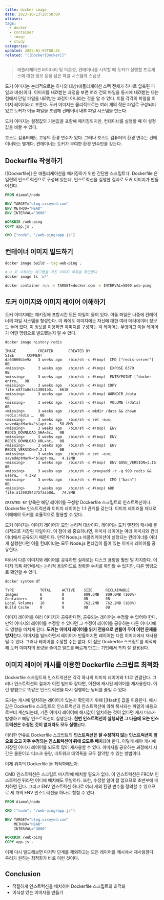 ```yaml
---
title: docker image
date: 2023-10-13T20:58:00
aliases: 
tags:
  - docker
  - container
  - image
  - study
categories: 
updated: 2025-01-07T00:35
related: "[[Docker|Docker]]"
---
```


> 애플리케이션 바이너리 및 의존성, 컨테이너를 시작할 때 도커가 실행할 프로세스에 대한 정보 등을 담은 파일 시스템의 스냅샷

도커 이미지는 논리적으로는 하나의 대상(애플리케이션 스택 전체가 하나로 압축된 파일과 비슷)이다. 이미지를 내려받는 과정을 보면 여러 건의 파일을 동시에 내려받는 다는 점에서 단일 파일을 내려받는 과정이 아니라는 것을 알 수 있다. 이들 각각의 파일을 이미지 레이어라고 부른다. 도커 이미지는 물리적으로는 여러 개의 작은 파일로 구성되어 있고 도커가 이들 파일을 조립해 컨테이너 내부 파일 시스템을 만든다.

도커 이미지는 설정값의 기본값을 포함해 패키징되지만, 컨테이너를 실행할 때 이 설정값을 바꿀 수 있다.

호스트 컴퓨터에도 고유의 환경 변수가 있다. 그러나 호스트 컴퓨터의 환경 변수는 컨테이너와는 별개다. 컨테이너는 도커가 부여한 환경 변수만을 갖는다.

## Dockerfile 작성하기

[[Dockerfile]] 은 애플리케이션을 패키징하기 위한 간단한 스크립트다. Dockerfile 은 일련의 인스트럭션으로 구성돼 있는데, 인스트럭션을 실행한 결과로 도커 이미지가 만들어진다.

```dockerfile
FROM diamol/node

ENV TARGET="blog.sixeyed.com"
ENV METHOD="HEAD"
ENV INTERVAL="3000"

WORKDIR /web-ping
COPY app.js .

CMD ["node", "/web-ping/app.js"]
```

## 컨테이너 이미지 빌드하기

```bash
docker image build --tag web-ping .
```

```bash
# w 로 시작하는 태그명을 가진 이미지 목록을 확인한다
docker image ls 'w*'
```

```bash
docker container run -e TARGET=docker.com -e INTERVAL=5000 web-ping
```

## 도커 이미지와 이미지 레이어 이해하기

도커 이미지에는 패키징에 포함시킨 모든 파일이 들어 있다. 이들 파일은 나중에 컨테이너의 파일 시스템을 형성한다. 이 외에도 이미지에는 자신에 대한 여러 메타데이터 정보도 들어 있다. 이 정보를 이용하면 이미지를 구성하는 각 레이어는 무엇이고 이들 레이어가 어떤 명령으로 빌드됐는지 알 수 있다.

```bash
docker image history redis
```

```
IMAGE          CREATED       CREATED BY                                      SIZE      COMMENT
da63666bbe9a   3 weeks ago   /bin/sh -c #(nop)  CMD ["redis-server"]         0B
<missing>      3 weeks ago   /bin/sh -c #(nop)  EXPOSE 6379                  0B
<missing>      3 weeks ago   /bin/sh -c #(nop)  ENTRYPOINT ["docker-entry…   0B
<missing>      3 weeks ago   /bin/sh -c #(nop) COPY file:e873a0e3c13001b5…   661B
<missing>      3 weeks ago   /bin/sh -c #(nop) WORKDIR /data                 0B
<missing>      3 weeks ago   /bin/sh -c #(nop)  VOLUME [/data]               0B
<missing>      3 weeks ago   /bin/sh -c mkdir /data && chown redis:redis …   0B
<missing>      3 weeks ago   /bin/sh -c set -eux;   savedAptMark="$(apt-m…   58.8MB
<missing>      3 weeks ago   /bin/sh -c #(nop)  ENV REDIS_DOWNLOAD_SHA=5c…   0B
<missing>      3 weeks ago   /bin/sh -c #(nop)  ENV REDIS_DOWNLOAD_URL=ht…   0B
<missing>      3 weeks ago   /bin/sh -c #(nop)  ENV REDIS_VERSION=7.2.1      0B
<missing>      3 weeks ago   /bin/sh -c set -eux;  savedAptMark="$(apt-ma…   4.12MB
<missing>      3 weeks ago   /bin/sh -c #(nop)  ENV GOSU_VERSION=1.16        0B
<missing>      3 weeks ago   /bin/sh -c groupadd -r -g 999 redis && usera…   4.3kB
<missing>      3 weeks ago   /bin/sh -c #(nop)  CMD ["bash"]                 0B
<missing>      3 weeks ago   /bin/sh -c #(nop) ADD file:a1398394375faab8d…   74.8MB
```

`CREATED BY` 항목은 해당 레이어를 구성항 Dockerfile 스크립트의 인스트럭션이다. Dockerfile 인스트럭션과 이미지 레이어는 1:1 관계를 갖는다. 이미지 레이러를 제대로 이해해야 도커를 효율적으로 활용할 수 있다.

도커 이미지는 이미지 레이어가 모인 논리적 대상이다. 레이어는 도커 엔진의 캐시에 물리적으로 저장된 파일이다. 이 점이 왜 중요하냐면, 이미지 레이어는 여러 이미지와 컨테이너에서 공유되기 때문이다. 만약 Node.js 애플리케이션이 실행되는 컨테이너를 여러 개 실행한다면 이들 컨테이너는 모두 Node.js 런타임이 들어 있는 이미지 레이어를 공유한다.

따라서 다른 이미지와 레이어를 공유하면 실제로는 디스크 용량을 훨씬 덜 차지한다. 이미지 목록 확인에서는 논리적 용량이므로 정확한 수치를 확인할 수 없지만, 다른 명령으로 확인할 수 있다.

```bash
docker system df
```

```
TYPE            TOTAL     ACTIVE    SIZE      RECLAIMABLE
Images          6         0         809.6MB   809.6MB (100%)
Containers      0         0         0B        0B
Local Volumes   10        0         762.2MB   762.2MB (100%)
Build Cache     0         0         0B        0B
```

이미지 레이어를 여러 이미지가 공유한다면, 공유되는 레이어는 수정할 수 없어야 한다. 만약 이미지의 레이어를 수정할 수 있다면 그 수정이 레이어를 공유하는 다른 이미지에도 영향을 미치게 된다. **도커는 이미지 레이어를 읽기 전용으로 만들어 두어 이런 문제를 방지**한다. 이미지를 빌드하면서 레이어가 만들어지면 레이어는 다른 이미지에서 재사용될 수 있다. 그러나 레이어를 수정할 수는 없다. 이 점은 Dockerfile 스크립트를 최적화해 도커 이미지의 용량을 줄이고 빌드를 빠르게 만드는 기법에서 특히 잘 활용된다.

## 이미지 레이어 캐시를 이용한 Dockerfile 스크립트 최적화

Dockerfile 스크립트의 인스트럭션은 각각 하나의 이미지 레이어와 1:1로 연결된다. 그러나 인스트럭션의 결과가 이전 빌드와 같다면, 이전에 캐시된 레이어를 재사용한다. 이런 방법으로 똑같은 인스트럭션을 다시 실행하는 낭비를 줄일 수 있다.

도커는 캐시에 일치하는 레이어가 있는지 확인하기 위해 [[Hash]] 값을 이용한다. 해시값은 Dockerfile 스크립트의 인스트럭션과 인스트럭션에 의해 복사되는 파일의 내용으로부터 계산되는데, 기존 이미지 레이어에 해시값이 일치하는 것이 없다면 캐시 미스가 발생하고 해당 인스트럭션이 실행된다. **한번 인스트럭션이 실행되면 그 다음에 오는 인스트럭션은 수정된 것이 없더라도 모두 실행**된다.

이러한 연유로 Dockerfile 스크립트의 **인스트럭션은 잘 수정하지 않는 인스트럭션이 앞으로 오고 자주 수정되는 인스트럭션이 뒤에 오도록 배치**돼야 한다. 이렇게 해야 캐시에 저장된 이미지 레이어를 되도록 많이 재사용할 수 있다. 이미지를 공유하는 과정에서 시간은 물론이고 디스크 용량, 네트워크 대역폭을 모두 절약할 수 있는 방법이다.

이제 위쪽의 Dockerfile 을 최적화해보자.

CMD 인스트럭션은 스크립트 마지막에 배치할 필요가 없다. 이 인스트럭션은 FROM 인스트럭션 뒤라면 어디에 배치해도 무방하다. 또한, 수정할 일이 잘 없으므로 초반부에 배치하면 된다. 그리고 ENV 인스트럭션 하나로 여러 개의 환경 변수를 정의할 수 있으므로 세 개의 ENV 인스트럭션을 하나로 합칠 수 있다.

```dockerfile
FROM diamol/node

CMD ["node", "/web-ping/app.js"]

ENV TARGET="blog.sixeyed.com"
    METHOD="HEAD"
    INTERVAL="3000"

WORKDIR /web-ping
COPY app.js .
```

이제 다시 빌드해보면 마지막 단계를 제외하고는 모든 레이어를 캐시에서 재사용한다. 우리가 원하는 최적화가 바로 이런 것이다.

## Conclusion

- 적절하게 인스트럭션을 배치하여 Dockerfile 스크립트의 최적화
- 이식성 있는 이미지를 만들기
